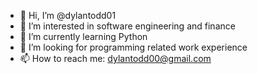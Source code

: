 - 👋 Hi, I’m @dylantodd01
- 👀 I’m interested in software engineering and finance
- 🌱 I’m currently learning Python
- 💞️ I’m looking for programming related work experience
- 📫 How to reach me: dylantodd00@gmail.com

<!---
dylantodd01/dylantodd01 is a ✨ special ✨ repository because its `README.md` (this file) appears on your GitHub profile.
You can click the Preview link to take a look at your changes.
--->
